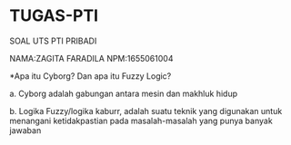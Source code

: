 # TUGAS-PTI
SOAL UTS PTI PRIBADI

NAMA:ZAGITA FARADILA
NPM:1655061004

*Apa itu Cyborg? Dan apa itu Fuzzy Logic?

a.	Cyborg adalah gabungan antara mesin dan makhluk hidup

b.	Logika Fuzzy/logika kaburr, adalah suatu teknik yang digunakan untuk menangani ketidakpastian pada masalah-masalah yang punya banyak jawaban
